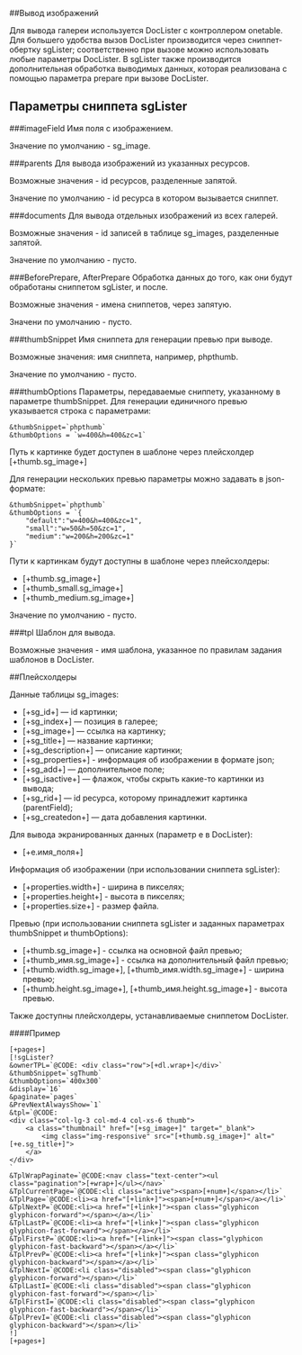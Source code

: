 ##Вывод изображений

Для вывода галереи используется DocLister с контроллером onetable. Для большего удобства вызов DocLister производится через сниппет-обертку sgLister; соответственно при вызове можно использовать любые параметры DocLister. В sgLister также производится дополнительная обработка выводимых данных, которая реализована с помощью параметра prepare при вызове DocLister.

## Параметры сниппета sgLister
###imageField
Имя поля с изображением.

Значение по умолчанию - sg_image.

###parents
Для вывода изображений из указанных ресурсов.

Возможные значения - id ресурсов, разделенные запятой.

Значение по умолчанию - id ресурса в котором вызывается сниппет.

###documents
Для вывода отдельных изображений из всех галерей.

Возможные значения - id записей в таблице sg_images, разделенные запятой.

Значение по умолчанию - пусто.

###BeforePrepare, AfterPrepare
Обработка данных до того, как они будут обработаны сниппетом sgLister, и после.

Возможные значения - имена сниппетов, через запятую.

Значени по умолчанию - пусто.

###thumbSnippet
Имя сниппета для генерации превью при выводе.

Возможные значения: имя сниппета, например, phpthumb.

Значение по умолчанию - пусто.

###thumbOptions
Параметры, передаваемые сниппету, указанному в параметре thumbSnippet. Для генерации единичного превью указывается строка с параметрами:
```
&thumbSnippet=`phpthumb`
&thumbOptions = `w=400&h=400&zc=1`
```

Путь к картинке будет доступен в шаблоне через плейсхолдер [+thumb.sg_image+]

Для генерации нескольких превью параметры можно задавать в json-формате:
```
&thumbSnippet=`phpthumb`
&thumbOptions = `{
    "default":"w=400&h=400&zc=1",
    "small":"w=50&h=50&zc=1",
    "medium":"w=200&h=200&zc=1"
}`
```

Пути к картинкам будут доступны в шаблоне через плейсхолдеры:

- [+thumb.sg_image+]
- [+thumb_small.sg_image+]
- [+thumb_medium.sg_image+]

Значение по умолчанию - пусто.

###tpl
Шаблон для вывода.

Возможные значения - имя шаблона, указанное по правилам задания шаблонов в DocLister.

##Плейсхолдеры

Данные таблицы sg_images:

* [+sg_id+] — id картинки;
* [+sg_index+] — позиция в галерее;
* [+sg_image+] — ссылка на картинку;
* [+sg_title+] — название картинки;
* [+sg_description+] — описание картинки;
* [+sg_properties+] - информация об изображении в формате json;
* [+sg_add+] — дополнительное поле;
* [+sg_isactive+] — флажок, чтобы скрыть какие-то картинки из вывода;
* [+sg_rid+] — id ресурса, которому принадлежит картинка (parentField);
* [+sg_createdon+] — дата добавления картинки.

Для вывода экранированных данных (параметр e в DocLister):

* [+e.имя_поля+]

Информация об изображении (при использовании сниппета sgLister):

* [+properties.width+] - ширина в пикселях;
* [+properties.height+] - высота в пикселях;
* [+properties.size+] - размер файла.

Превью (при использовании сниппета sgLister и заданных параметрах thumbSnippet и thumbOptions):

* [+thumb.sg_image+] - ссылка на основной файл превью;
* [+thumb_имя.sg_image+] - ссылка на дополнительный файл превью;
* [+thumb.width.sg_image+], [+thumb_имя.width.sg_image+] - ширина превью;
* [+thumb.height.sg_image+], [+thumb_имя.height.sg_image+] - высота превью.

Также доступны плейсхолдеры, устанавливаемые сниппетом DocLister.

####Пример
```
[+pages+]
[!sgLister?
&ownerTPL=`@CODE: <div class="row">[+dl.wrap+]</div>`
&thumbSnippet=`sgThumb`
&thumbOptions=`400x300`
&display=`16`
&paginate=`pages`
&PrevNextAlwaysShow=`1`
&tpl=`@CODE:
<div class="col-lg-3 col-md-4 col-xs-6 thumb">
    <a class="thumbnail" href="[+sg_image+]" target="_blank">
        <img class="img-responsive" src="[+thumb.sg_image+]" alt="[+e.sg_title+]">
    </a>
</div>
`
&TplWrapPaginate=`@CODE:<nav class="text-center"><ul class="pagination">[+wrap+]</ul></nav>`
&TplCurrentPage=`@CODE:<li class="active"><span>[+num+]</span></li>`
&TplPage=`@CODE:<li><a href="[+link+]"><span>[+num+]</span></a></li>`
&TplNextP=`@CODE:<li><a href="[+link+]"><span class="glyphicon glyphicon-forward"></span></a></li>`
&TplLastP=`@CODE:<li><a href="[+link+]"><span class="glyphicon glyphicon-fast-forward"></span></a></li>`
&TplFirstP=`@CODE:<li><a href="[+link+]"><span class="glyphicon glyphicon-fast-backward"></span></a></li>`
&TplPrevP=`@CODE:<li><a href="[+link+]"><span class="glyphicon glyphicon-backward"></span></a></li>`
&TplNextI=`@CODE:<li class="disabled"><span class="glyphicon glyphicon-forward"></span></li>`
&TplLastI=`@CODE:<li class="disabled"><span class="glyphicon glyphicon-fast-forward"></span></li>`
&TplFirstI=`@CODE:<li class="disabled"><span class="glyphicon glyphicon-fast-backward"></span></li>`
&TplPrevI=`@CODE:<li class="disabled"><span class="glyphicon glyphicon-backward"></span></li>`
!]
[+pages+]
```